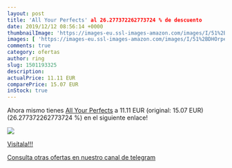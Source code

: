 ```yaml
---
layout: post
title: 'All Your Perfects' al 26.277372262773724 % de descuento
date: 2019/12/12 08:56:14 +0000
thumbnailImage: 'https://images-eu.ssl-images-amazon.com/images/I/51%2BDHOrpeDL._SL200_.jpg'
images: [ 'https://images-eu.ssl-images-amazon.com/images/I/51%2BDHOrpeDL._SL200_.jpg' ]
comments: true
category: ofertas
author: ring
slug: 1501193325
description:
actualPrice: 11.11 EUR
comparePrice: 15.07 EUR
inStock: true
---
```


Ahora mismo tienes [All Your Perfects](https://www.amazon.com/dp/1501193325/?tag=redken08-20) a 11.11 EUR (original: 15.07 EUR) (26.277372262773724 %) en el siguiente enlace!

[![](https://images-eu.ssl-images-amazon.com/images/I/51%2BDHOrpeDL._SL200_.jpg)](https://www.amazon.com/dp/1501193325/?tag=redken08-20)

[Visítala!!!](https://www.amazon.com/dp/1501193325/?tag=redken08-20)

[Consulta otras ofertas en nuestro canal de telegram](https://t.me/s/ofertas25)
